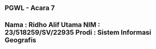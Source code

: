 PGWL - Acara 7
---------------------------------------------
Nama : Ridho Alif Utama
NIM : 23/518259/SV/22935
Prodi : Sistem Informasi Geografis
---------------------------------------------

